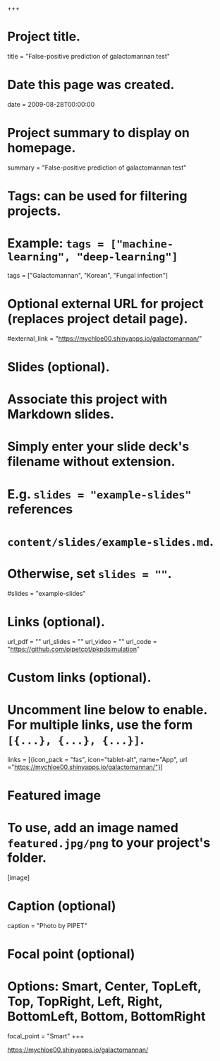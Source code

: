 +++
# Project title.
title = "False-positive prediction of galactomannan test"

# Date this page was created.
date = 2009-08-28T00:00:00

# Project summary to display on homepage.
summary = "False-positive prediction of galactomannan test"

# Tags: can be used for filtering projects.
# Example: `tags = ["machine-learning", "deep-learning"]`
tags = ["Galactomannan", "Korean", "Fungal infection"]

# Optional external URL for project (replaces project detail page).
#external_link = "https://mychloe00.shinyapps.io/galactomannan/"

# Slides (optional).
#   Associate this project with Markdown slides.
#   Simply enter your slide deck's filename without extension.
#   E.g. `slides = "example-slides"` references 
#   `content/slides/example-slides.md`.
#   Otherwise, set `slides = ""`.
#slides = "example-slides"

# Links (optional).
url_pdf = ""
url_slides = ""
url_video = ""
url_code = "https://github.com/pipetcpt/pkpdsimulation"

# Custom links (optional).
#   Uncomment line below to enable. For multiple links, use the form `[{...}, {...}, {...}]`.
links = [{icon_pack = "fas", icon="tablet-alt", name="App", url ="https://mychloe00.shinyapps.io/galactomannan/"}]

# Featured image
# To use, add an image named `featured.jpg/png` to your project's folder. 
[image]
  # Caption (optional)
  caption = "Photo by PIPET"
  
  # Focal point (optional)
  # Options: Smart, Center, TopLeft, Top, TopRight, Left, Right, BottomLeft, Bottom, BottomRight
  focal_point = "Smart"
+++

<https://mychloe00.shinyapps.io/galactomannan/>


